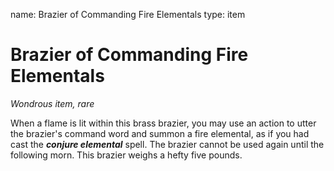 name: Brazier of Commanding Fire Elementals
type: item

# Brazier of Commanding Fire Elementals 
_Wondrous item, rare_ 

When a flame is lit within this brass brazier, you may use an action to utter the brazier's command word and summon a fire elemental, as if you had cast the **_conjure elemental_** spell. The brazier cannot be used again until the following morn. This brazier weighs a hefty five pounds. 
